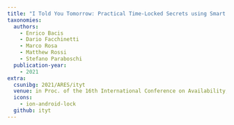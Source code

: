 ```yaml
---
title: "I Told You Tomorrow: Practical Time-Locked Secrets using Smart Contracts"
taxonomies:
  authors:
    - Enrico Bacis
    - Dario Facchinetti
    - Marco Rosa
    - Matthew Rossi
    - Stefano Paraboschi
  publication-year:
    - 2021
extra:
  csunibg: 2021/ARES/ityt
  venue: in Proc. of the 16th International Conference on Availability, Reliability and Security (ARES), Virtual. August 17-20, 2021
  icons:
    - ion-android-lock
  github: ityt
---
```

